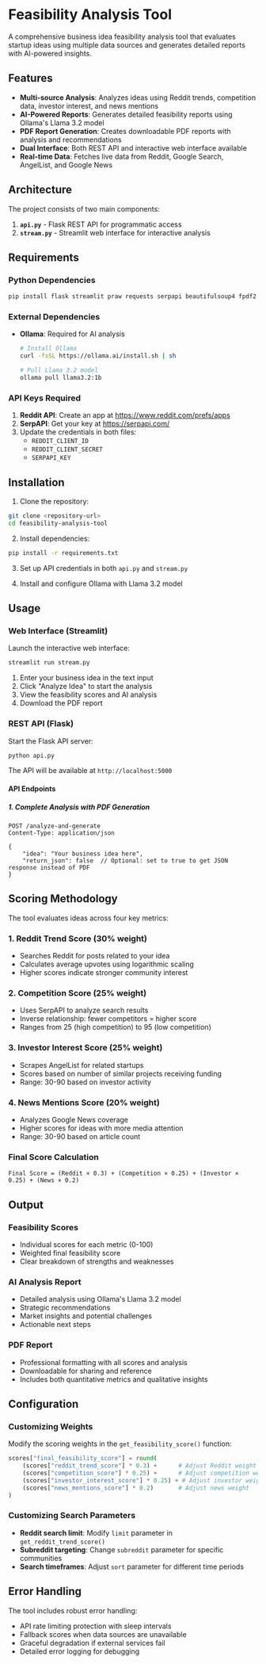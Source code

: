 # Feasibility Analysis Tool

A comprehensive business idea feasibility analysis tool that evaluates startup ideas using multiple data sources and generates detailed reports with AI-powered insights.

## Features

- **Multi-source Analysis**: Analyzes ideas using Reddit trends, competition data, investor interest, and news mentions
- **AI-Powered Reports**: Generates detailed feasibility reports using Ollama's Llama 3.2 model
- **PDF Report Generation**: Creates downloadable PDF reports with analysis and recommendations
- **Dual Interface**: Both REST API and interactive web interface available
- **Real-time Data**: Fetches live data from Reddit, Google Search, AngelList, and Google News

## Architecture

The project consists of two main components:

1. **`api.py`** - Flask REST API for programmatic access
2. **`stream.py`** - Streamlit web interface for interactive analysis

## Requirements

### Python Dependencies

```bash
pip install flask streamlit praw requests serpapi beautifulsoup4 fpdf2
```

### External Dependencies

- **Ollama**: Required for AI analysis
  ```bash
  # Install Ollama
  curl -fsSL https://ollama.ai/install.sh | sh
  
  # Pull Llama 3.2 model
  ollama pull llama3.2:1b
  ```

### API Keys Required

1. **Reddit API**: Create an app at https://www.reddit.com/prefs/apps
2. **SerpAPI**: Get your key at https://serpapi.com/
3. Update the credentials in both files:
   - `REDDIT_CLIENT_ID`
   - `REDDIT_CLIENT_SECRET`
   - `SERPAPI_KEY`

## Installation

1. Clone the repository:
```bash
git clone <repository-url>
cd feasibility-analysis-tool
```

2. Install dependencies:
```bash
pip install -r requirements.txt
```

3. Set up API credentials in both `api.py` and `stream.py`

4. Install and configure Ollama with Llama 3.2 model

## Usage

### Web Interface (Streamlit)

Launch the interactive web interface:

```bash
streamlit run stream.py
```

1. Enter your business idea in the text input
2. Click "Analyze Idea" to start the analysis
3. View the feasibility scores and AI analysis
4. Download the PDF report

### REST API (Flask)

Start the Flask API server:

```bash
python api.py
```

The API will be available at `http://localhost:5000`

#### API Endpoints

##### 1. Complete Analysis with PDF Generation
```http
POST /analyze-and-generate
Content-Type: application/json

{
    "idea": "Your business idea here",
    "return_json": false  // Optional: set to true to get JSON response instead of PDF
}
```

## Scoring Methodology

The tool evaluates ideas across four key metrics:

### 1. Reddit Trend Score (30% weight)
- Searches Reddit for posts related to your idea
- Calculates average upvotes using logarithmic scaling
- Higher scores indicate stronger community interest

### 2. Competition Score (25% weight)
- Uses SerpAPI to analyze search results
- Inverse relationship: fewer competitors = higher score
- Ranges from 25 (high competition) to 95 (low competition)

### 3. Investor Interest Score (25% weight)
- Scrapes AngelList for related startups
- Scores based on number of similar projects receiving funding
- Range: 30-90 based on investor activity

### 4. News Mentions Score (20% weight)
- Analyzes Google News coverage
- Higher scores for ideas with more media attention
- Range: 30-90 based on article count

### Final Score Calculation
```
Final Score = (Reddit × 0.3) + (Competition × 0.25) + (Investor × 0.25) + (News × 0.2)
```

## Output

### Feasibility Scores
- Individual scores for each metric (0-100)
- Weighted final feasibility score
- Clear breakdown of strengths and weaknesses

### AI Analysis Report
- Detailed analysis using Ollama's Llama 3.2 model
- Strategic recommendations
- Market insights and potential challenges
- Actionable next steps

### PDF Report
- Professional formatting with all scores and analysis
- Downloadable for sharing and reference
- Includes both quantitative metrics and qualitative insights

## Configuration

### Customizing Weights
Modify the scoring weights in the `get_feasibility_score()` function:

```python
scores["final_feasibility_score"] = round(
    (scores["reddit_trend_score"] * 0.3) +      # Adjust Reddit weight
    (scores["competition_score"] * 0.25) +      # Adjust competition weight
    (scores["investor_interest_score"] * 0.25) + # Adjust investor weight
    (scores["news_mentions_score"] * 0.2)       # Adjust news weight
)
```

### Customizing Search Parameters
- **Reddit search limit**: Modify `limit` parameter in `get_reddit_trend_score()`
- **Subreddit targeting**: Change `subreddit` parameter for specific communities
- **Search timeframes**: Adjust `sort` parameter for different time periods

## Error Handling

The tool includes robust error handling:
- API rate limiting protection with sleep intervals
- Fallback scores when data sources are unavailable
- Graceful degradation if external services fail
- Detailed error logging for debugging
